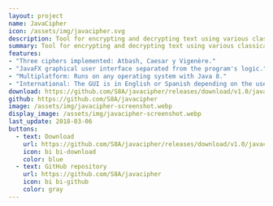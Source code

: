 ```yaml
---
layout: project
name: JavaCipher
icon: /assets/img/javacipher.svg
description: Tool for encrypting and decrypting text using various classical ciphers.
summary: Tool for encrypting and decrypting text using various classical ciphers. Made in Java.
features:
- "Three ciphers implemented: Atbash, Caesar y Vigenère."
- "JavaFX graphical user interface separated from the program's logic."
- "Multiplatform: Runs on any operating system with Java 8."
- "International: The GUI is in English or Spanish depending on the user's system."
download: https://github.com/S8A/javacipher/releases/download/v1.0/javacipher-1.0.jar
github: https://github.com/S8A/javacipher
image: /assets/img/javacipher-screenshot.webp
display_image: /assets/img/javacipher-screenshot.webp
last_update: 2018-03-06
buttons:
  - text: Download
    url: https://github.com/S8A/javacipher/releases/download/v1.0/javacipher-1.0.jar
    icon: bi bi-download
    color: blue
  - text: GitHub repository
    url: https://github.com/S8A/javacipher
    icon: bi bi-github
    color: gray
---
```

